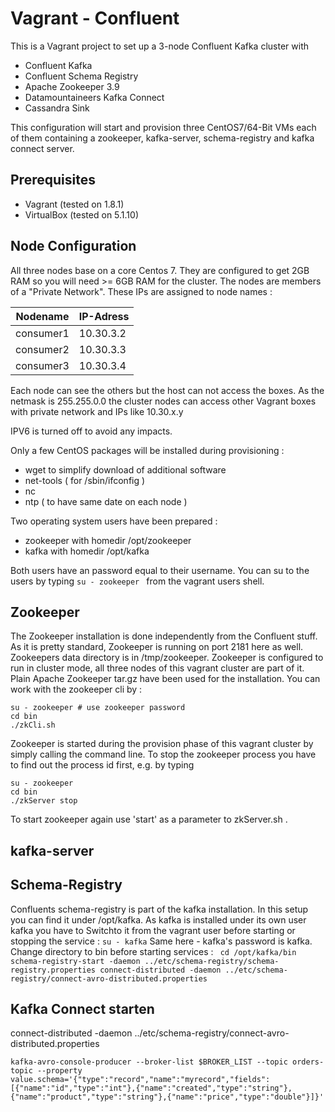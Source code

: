 Vagrant - Confluent
===================

This is a Vagrant project to set up a 3-node Confluent Kafka cluster with
* Confluent Kafka
* Confluent Schema Registry
* Apache Zookeeper 3.9
* Datamountaineers Kafka Connect
* Cassandra Sink

This configuration will start and provision three CentOS7/64-Bit VMs each of them
containing a zookeeper, kafka-server, schema-registry and kafka connect server.

Prerequisites
-------------------------
* Vagrant (tested on 1.8.1)
* VirtualBox (tested on 5.1.10)

Node Configuration
------------
All three nodes base on a core Centos 7. They are configured to get 2GB RAM so
you will need >= 6GB RAM for the cluster. The nodes are members of a "Private Network".
These IPs are assigned to node names :

|Nodename | IP-Adress|
|-------| ---------|
|consumer1|10.30.3.2|
|consumer2|10.30.3.3|
|consumer3|10.30.3.4|

Each node can see the others but the host can not access the boxes. As the
netmask is 255.255.0.0 the cluster nodes can access other Vagrant boxes with
private network and IPs like 10.30.x.y

IPV6 is turned off to avoid any impacts.

Only a few CentOS packages will be installed during provisioning :
* wget to simplify download of additional software
* net-tools ( for /sbin/ifconfig )
* nc
* ntp ( to have same date on each node )

Two operating system users have been prepared :
* zookeeper with homedir /opt/zookeeper
* kafka with homedir /opt/kafka

Both users have an password equal to their username. You can su to the users by typing
`su - zookeeper ` from the vagrant users shell.

Zookeeper
------------------
The Zookeeper installation is done independently from the Confluent stuff.
As it is pretty standard, Zookeeper is running on port 2181 here as well. Zookeepers
data directory is in /tmp/zookeeper. Zookeeper is configured to run in cluster mode,
all three nodes of this vagrant cluster are part of it.
Plain Apache Zookeeper tar.gz have been used for the installation. You can work
with the zookeeper cli by :

```
su - zookeeper # use zookeeper password
cd bin
./zkCli.sh
```

Zookeeper is started during the provision phase of this vagrant cluster by simply
calling the command line. To stop the zookeeper process you have to find out the
process id first, e.g. by typing

```
su - zookeeper
cd bin
./zkServer stop
```

To start zookeeper again use 'start' as a parameter to zkServer.sh .



kafka-server
-------------

Schema-Registry
----------------
Confluents schema-registry is part of the kafka installation. In this setup you can find it
under /opt/kafka. As kafka is installed under its own user kafka you have to Switchto it from the vagrant
user before starting or stopping the service :
`su - kafka`
Same here - kafka's password is kafka. Change directory to bin before starting services :
`
cd /opt/kafka/bin
schema-registry-start -daemon ../etc/schema-registry/schema-registry.properties
connect-distributed -daemon ../etc/schema-registry/connect-avro-distributed.properties`


Kafka Connect starten
---------------------
connect-distributed -daemon ../etc/schema-registry/connect-avro-distributed.properties


`kafka-avro-console-producer --broker-list $BROKER_LIST --topic orders-topic --property value.schema='{"type":"record","name":"myrecord","fields":[{"name":"id","type":"int"},{"name":"created","type":"string"},{"name":"product","type":"string"},{"name":"price","type":"double"}]}'`
